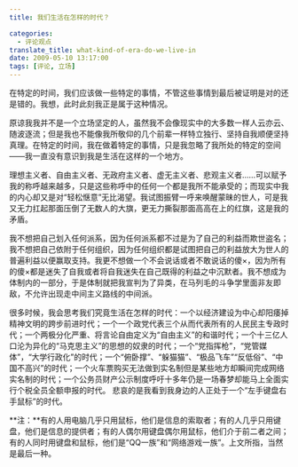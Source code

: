 ```yaml
---
title: 我们生活在怎样的时代？

categories:
  - 评论观点
translate_title: what-kind-of-era-do-we-live-in
date: 2009-05-10 13:17:00
tags: [评论, 立场]
---
```


在特定的时间，我们应该做一些特定的事情，不管这些事情到最后被证明是对的还是错的。我想，此时此刻我正是属于这种情况。

原谅我我并不是一个立场坚定的人，虽然我不会像现实中的大多数一样人云亦云、随波逐流；但是我也不能像我所敬仰的几个前辈一样特立独行、坚持自我顺便坚持真理。在特定的时间，我在做着特定的事情，只是我忽略了我所处的特定的空间——我一直没有意识到我是生活在这样的一个地方。

理想主义者、自由主义者、无政府主义者、虚无主义者、悲观主义者……可以赋予我的称呼越来越多，只是这些称呼中的任何一个都是我所不能承受的；而现实中我的内心却又是对“轻松惬意”无比渴望。我试图振臂一呼来唤醒蒙昧的世人，可是我又无力扛起那面压倒了无数人的大旗，更无力撕裂那面高高在上的红旗，这是我的矛盾。

我不想把自己划入任何派系，因为任何派系都不过是为了自己的利益而欺世盗名；我不想把自己依附于任何组织，因为任何组织都是试图把自己的利益放大为世人的普遍利益以便赢取支持。我更不想做一个不会说话或者不敢说话的傻×，因为所有的傻×都是迷失了自我或者将自我迷失在自己既得的利益之中沉默者。我不想成为体制内的一部分，于是体制就把我宣判为了异类，在马列毛的斗争学里面非友即敌，不允许出现走中间主义路线的中间派。

很多时候，我会思考我们究竟生活在怎样的时代：一个以经济建设为中心却阳痿掉精神文明的跨步前进时代；一个一个政党代表三个从而代表所有的人民民主专政时代；一个两极分化严重、将言论自由定义为“自由主义”的和谐时代；一个十三亿人口沦为异化的“马克思主义”的思想的奴隶的时代；一个“党指挥枪”，“党管媒体”，“大学行政化”的时代；一个“俯卧撑”、“躲猫猫”、“极品飞车”“反低俗”、“中国不高兴”的时代；一个火车票购买无法做到实名制但是某些地方却瞬间完成网络实名制的时代；一个公务员财产公示制度呼吁十多年仍是一场春梦却能马上全面实行个税全员全额申报的时代。
悲哀的是我看到我身边的人正处于一个“左手键盘右手鼠标”的时代。

**注：**有的人用电脑几乎只用鼠标，他们是信息的索取者；有的人几乎只用键盘，他们是信息的提供者；有的人偶尔用键盘偶尔用鼠标，他们介于前二者之间；有的人同时用键盘和鼠标，他们是“QQ一族”和“网络游戏一族”。上文所指，当然是最后一种。